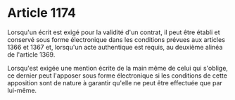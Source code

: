 # Article 1174

Lorsqu'un écrit est exigé pour la validité d'un contrat, il peut être établi et conservé sous forme électronique dans les conditions prévues aux articles 1366 et 1367 et, lorsqu'un acte authentique est requis, au deuxième alinéa de l'article 1369.

Lorsqu'est exigée une mention écrite de la main même de celui qui s'oblige, ce dernier peut l'apposer sous forme électronique si les conditions de cette apposition sont de nature à garantir qu'elle ne peut être effectuée que par lui-même.
